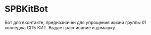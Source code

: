 # SPBKitBot
 Бот для вконтакте, предназначен для упрощения жизни группы 01 колледжа СПБ КИТ. Выдает расписание и домашку.
